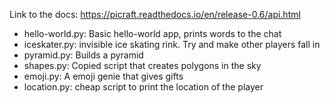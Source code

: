 Link to the docs: https://picraft.readthedocs.io/en/release-0.6/api.html

* hello-world.py:  Basic hello-world app, prints words to the chat
* iceskater.py:  invisible ice skating rink.  Try and make other players fall in
* pyramid.py:  Builds a pyramid
* shapes.py:  Copied script that creates polygons in the sky
* emoji.py:  A emoji genie that gives gifts
* location.py: cheap script to print the location of the player
